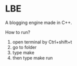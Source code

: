 LBE
===

A blogging engine made in C++.

How to run?

1. open terminal by Ctrl+shift+t
2. go to folder
3. type make 
4. then type make run
 
